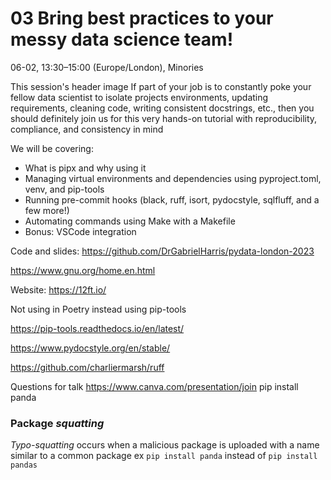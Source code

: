 
# 03 Bring best practices to your messy data science team!

06-02, 13:30–15:00 (Europe/London), Minories

This session's header image
If part of your job is to constantly poke your fellow data scientist to isolate projects environments, updating requirements, cleaning code, writing consistent docstrings, etc., then you should definitely join us for this very hands-on tutorial with reproducibility, compliance, and consistency in mind

We will be covering:
- What is pipx and why using it
- Managing virtual environments and dependencies using pyproject.toml, venv, and pip-tools
- Running pre-commit hooks (black, ruff, isort, pydocstyle, sqlfluff, and a few more!)
- Automating commands using Make with a Makefile
- Bonus: VSCode integration

Code and slides: https://github.com/DrGabrielHarris/pydata-london-2023

https://www.gnu.org/home.en.html

Website: https://12ft.io/

Not using in Poetry instead using pip-tools

https://pip-tools.readthedocs.io/en/latest/

https://www.pydocstyle.org/en/stable/

https://github.com/charliermarsh/ruff

Questions for talk https://www.canva.com/presentation/join
pip install panda 
### Package *squatting*

*Typo-squatting* occurs when a malicious package is uploaded with a name 
similar to a common package ex `pip install panda` instead of `pip install 
pandas`